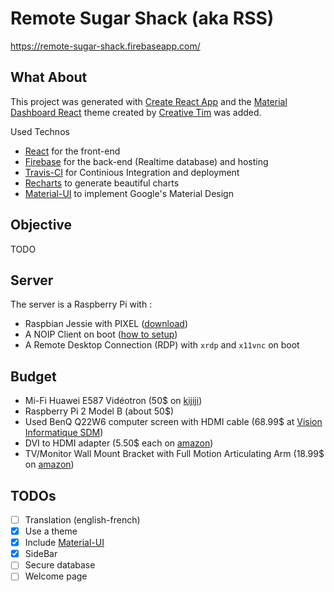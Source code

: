 # Remote Sugar Shack (aka RSS)
https://remote-sugar-shack.firebaseapp.com/

## What About
This project was generated with [Create React App](https://facebook.github.io/react/docs/installation.html#creating-a-new-application) and the [Material Dashboard React](https://www.creative-tim.com/product/material-dashboard-react) theme created by [Creative Tim](https://www.creative-tim.com) was added.

Used Technos
- [React](https://facebook.github.io/react/) for the front-end
- [Firebase](https://firebase.google.com/) for the back-end (Realtime database) and hosting
- [Travis-CI](https://travis-ci.org/) for Continious Integration and deployment
- [Recharts](http://recharts.org) to generate beautiful charts
- [Material-UI](http://www.material-ui.com) to implement Google's Material Design

## Objective
TODO

## Server
The server is a Raspberry Pi with :
- Raspbian Jessie with PIXEL ([download](https://www.raspberrypi.org/downloads/raspbian/))
- A NOIP Client on boot ([how to setup](http://www.awesomeweirdness.com/projects-diy/raspberrypi/setup-noip-client-raspberry-pi/))
- A Remote Desktop Connection (RDP) with `xrdp` and `x11vnc` on boot

## Budget
- Mi-Fi Huawei E587 Vidéotron (50$ on [kijiji](http://www.kijiji.ca/))
- Raspberry Pi 2 Model B (about 50$)
- Used BenQ Q22W6 computer screen with HDMI cable (68.99$ at [Vision Informatique SDM](http://www.milleniummicro.ca/fr/visioninfosdm/store))
- DVI to HDMI adapter (5.50$ each on [amazon](https://www.amazon.ca/Rankie-Gold-Plated-Female-Adapter-Converter/dp/B00ZMVGTA2/))
- TV/Monitor Wall Mount Bracket with Full Motion Articulating Arm (18.99$ on [amazon](https://www.amazon.ca/Mounting-Dream-MD2463-Articulating-Extension/dp/B00ZKFRKIU/))

## TODOs
- [ ] Translation (english-french)
- [X] Use a theme
- [X] Include [Material-UI](http://www.material-ui.com)
- [X] SideBar
- [ ] Secure database
- [ ] Welcome page 
